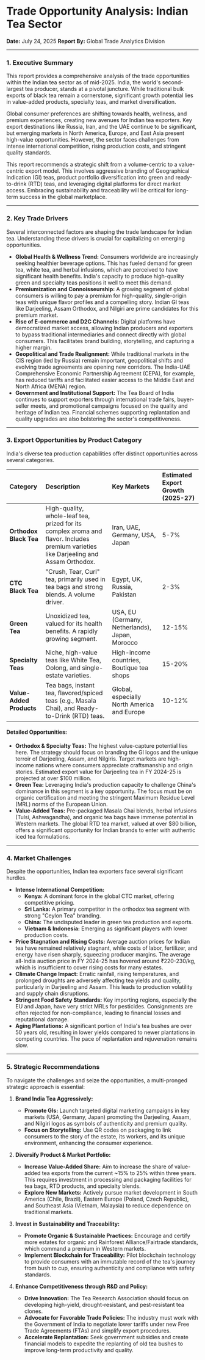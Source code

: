 # Trade Opportunity Analysis: Indian Tea Sector

**Date:** July 24, 2025
**Report By:** Global Trade Analytics Division

---

### 1. Executive Summary

This report provides a comprehensive analysis of the trade opportunities within the Indian tea sector as of mid-2025. India, the world's second-largest tea producer, stands at a pivotal juncture. While traditional bulk exports of black tea remain a cornerstone, significant growth potential lies in value-added products, specialty teas, and market diversification.

Global consumer preferences are shifting towards health, wellness, and premium experiences, creating new avenues for Indian tea exporters. Key export destinations like Russia, Iran, and the UAE continue to be significant, but emerging markets in North America, Europe, and East Asia present high-value opportunities. However, the sector faces challenges from intense international competition, rising production costs, and stringent quality standards.

This report recommends a strategic shift from a volume-centric to a value-centric export model. This involves aggressive branding of Geographical Indication (GI) teas, product portfolio diversification into green and ready-to-drink (RTD) teas, and leveraging digital platforms for direct market access. Embracing sustainability and traceability will be critical for long-term success in the global marketplace.

---

### 2. Key Trade Drivers

Several interconnected factors are shaping the trade landscape for Indian tea. Understanding these drivers is crucial for capitalizing on emerging opportunities.

*   **Global Health & Wellness Trend:** Consumers worldwide are increasingly seeking healthier beverage options. This has fueled demand for green tea, white tea, and herbal infusions, which are perceived to have significant health benefits. India's capacity to produce high-quality green and specialty teas positions it well to meet this demand.
*   **Premiumization and Connoisseurship:** A growing segment of global consumers is willing to pay a premium for high-quality, single-origin teas with unique flavor profiles and a compelling story. Indian GI teas like Darjeeling, Assam Orthodox, and Nilgiri are prime candidates for this premium market.
*   **Rise of E-commerce and D2C Channels:** Digital platforms have democratized market access, allowing Indian producers and exporters to bypass traditional intermediaries and connect directly with global consumers. This facilitates brand building, storytelling, and capturing a higher margin.
*   **Geopolitical and Trade Realignment:** While traditional markets in the CIS region (led by Russia) remain important, geopolitical shifts and evolving trade agreements are opening new corridors. The India-UAE Comprehensive Economic Partnership Agreement (CEPA), for example, has reduced tariffs and facilitated easier access to the Middle East and North Africa (MENA) region.
*   **Government and Institutional Support:** The Tea Board of India continues to support exporters through international trade fairs, buyer-seller meets, and promotional campaigns focused on the quality and heritage of Indian tea. Financial schemes supporting replantation and quality upgrades are also bolstering the sector's competitiveness.

---

### 3. Export Opportunities by Product Category

India's diverse tea production capabilities offer distinct opportunities across several categories.

| Category | Description | Key Markets | Estimated Export Growth (2025-27) |
| :--- | :--- | :--- | :--- |
| **Orthodox Black Tea** | High-quality, whole-leaf tea, prized for its complex aroma and flavor. Includes premium varieties like Darjeeling and Assam Orthodox. | Iran, UAE, Germany, USA, Japan | 5-7% |
| **CTC Black Tea** | "Crush, Tear, Curl" tea, primarily used in tea bags and strong blends. A volume driver. | Egypt, UK, Russia, Pakistan | 2-3% |
| **Green Tea** | Unoxidized tea, valued for its health benefits. A rapidly growing segment. | USA, EU (Germany, Netherlands), Japan, Morocco | 12-15% |
| **Specialty Teas** | Niche, high-value teas like White Tea, Oolong, and single-estate varieties. | High-income countries, Boutique tea shops | 15-20% |
| **Value-Added Products** | Tea bags, instant tea, flavored/spiced teas (e.g., Masala Chai), and Ready-to-Drink (RTD) teas. | Global, especially North America and Europe | 10-12% |

#### **Detailed Opportunities:**

*   **Orthodox & Specialty Teas:** The highest value-capture potential lies here. The strategy should focus on branding the GI logos and the unique terroir of Darjeeling, Assam, and Nilgiris. Target markets are high-income nations where consumers appreciate craftsmanship and origin stories. Estimated export value for Darjeeling tea in FY 2024-25 is projected at over $100 million.
*   **Green Tea:** Leveraging India's production capacity to challenge China's dominance in this segment is a key opportunity. The focus must be on organic certification and meeting the stringent Maximum Residue Level (MRL) norms of the European Union.
*   **Value-Added Teas:** Pre-packaged Masala Chai blends, herbal infusions (Tulsi, Ashwagandha), and organic tea bags have immense potential in Western markets. The global RTD tea market, valued at over $80 billion, offers a significant opportunity for Indian brands to enter with authentic iced tea formulations.

---

### 4. Market Challenges

Despite the opportunities, Indian tea exporters face several significant hurdles.

*   **Intense International Competition:**
    *   **Kenya:** A dominant force in the global CTC market, offering competitive pricing.
    *   **Sri Lanka:** A primary competitor in the orthodox tea segment with strong "Ceylon Tea" branding.
    *   **China:** The undisputed leader in green tea production and exports.
    *   **Vietnam & Indonesia:** Emerging as significant players with lower production costs.
*   **Price Stagnation and Rising Costs:** Average auction prices for Indian tea have remained relatively stagnant, while costs of labor, fertilizer, and energy have risen sharply, squeezing producer margins. The average all-India auction price in FY 2024-25 has hovered around ₹220-230/kg, which is insufficient to cover rising costs for many estates.
*   **Climate Change Impact:** Erratic rainfall, rising temperatures, and prolonged droughts are adversely affecting tea yields and quality, particularly in Darjeeling and Assam. This leads to production volatility and supply chain disruptions.
*   **Stringent Food Safety Standards:** Key importing regions, especially the EU and Japan, have very strict MRLs for pesticides. Consignments are often rejected for non-compliance, leading to financial losses and reputational damage.
*   **Aging Plantations:** A significant portion of India's tea bushes are over 50 years old, resulting in lower yields compared to newer plantations in competing countries. The pace of replantation and rejuvenation remains slow.

---

### 5. Strategic Recommendations

To navigate the challenges and seize the opportunities, a multi-pronged strategic approach is essential:

1.  **Brand India Tea Aggressively:**
    *   **Promote GIs:** Launch targeted digital marketing campaigns in key markets (USA, Germany, Japan) promoting the Darjeeling, Assam, and Nilgiri logos as symbols of authenticity and premium quality.
    *   **Focus on Storytelling:** Use QR codes on packaging to link consumers to the story of the estate, its workers, and its unique environment, enhancing the consumer experience.

2.  **Diversify Product & Market Portfolio:**
    *   **Increase Value-Added Share:** Aim to increase the share of value-added tea exports from the current ~15% to 25% within three years. This requires investment in processing and packaging facilities for tea bags, RTD products, and specialty blends.
    *   **Explore New Markets:** Actively pursue market development in South America (Chile, Brazil), Eastern Europe (Poland, Czech Republic), and Southeast Asia (Vietnam, Malaysia) to reduce dependence on traditional markets.

3.  **Invest in Sustainability and Traceability:**
    *   **Promote Organic & Sustainable Practices:** Encourage and certify more estates for organic and Rainforest Alliance/Fairtrade standards, which command a premium in Western markets.
    *   **Implement Blockchain for Traceability:** Pilot blockchain technology to provide consumers with an immutable record of the tea's journey from bush to cup, ensuring authenticity and compliance with safety standards.

4.  **Enhance Competitiveness through R&D and Policy:**
    *   **Drive Innovation:** The Tea Research Association should focus on developing high-yield, drought-resistant, and pest-resistant tea clones.
    *   **Advocate for Favorable Trade Policies:** The industry must work with the Government of India to negotiate lower tariffs under new Free Trade Agreements (FTAs) and simplify export procedures.
    *   **Accelerate Replantation:** Seek government subsidies and create financial models to expedite the replanting of old tea bushes to improve long-term productivity and quality.